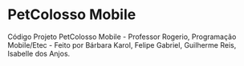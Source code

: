# PetColosso Mobile
Código Projeto PetColosso Mobile - Professor Rogerio, Programação Mobile/Etec - 
Feito por Bárbara Karol, Felipe Gabriel, Guilherme Reis, Isabelle dos Anjos.
